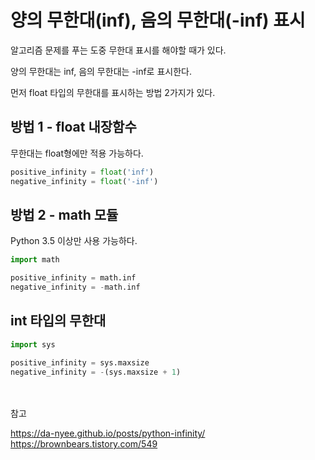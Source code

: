 # 양의 무한대(inf), 음의 무한대(-inf) 표시

알고리즘 문제를 푸는 도중 무한대 표시를 해야할 때가 있다.

양의 무한대는 inf, 음의 무한대는 -inf로 표시한다.

먼저 float 타입의 무한대를 표시하는 방법 2가지가 있다.

## 방법 1 - float 내장함수
무한대는 float형에만 적용 가능하다.

```python
positive_infinity = float('inf')
negative_infinity = float('-inf')
```

## 방법 2 - math 모듈
Python 3.5 이상만 사용 가능하다.

```python
import math

positive_infinity = math.inf
negative_infinity = -math.inf
```

## int 타입의 무한대
```python
import sys

positive_infinity = sys.maxsize
negative_infinity = -(sys.maxsize + 1)
```

<br><br>
참고

<https://da-nyee.github.io/posts/python-infinity/>
<https://brownbears.tistory.com/549>